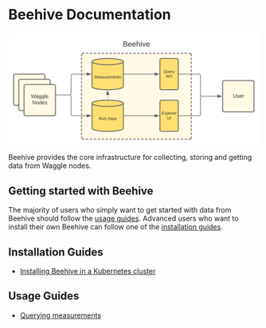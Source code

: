# Beehive Documentation

<img width="800px" src="./images/beehive-overview.svg">

Beehive provides the core infrastructure for collecting, storing and getting data from Waggle nodes.

## Getting started with Beehive

The majority of users who simply want to get started with data from Beehive should follow the [usage guides](#usage-guides). Advanced users who want to install their own Beehive can follow one of the [installation guides](#installation-guides).

## Installation Guides

* [Installing Beehive in a Kubernetes cluster](./installing-beehive-in-a-kubernetes-cluster.md)

## Usage Guides

* [Querying measurements](./querying-measurements.md)
